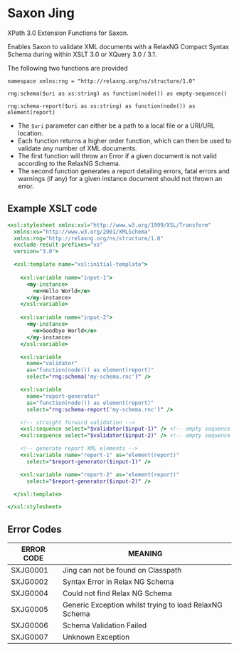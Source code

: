 # Saxon Jing

XPath 3.0 Extension Functions for Saxon.

Enables Saxon to validate XML documents with a RelaxNG Compact Syntax Schema during within XSLT 3.0 or XQuery 3.0 / 3.1.

The following two functions are provided

```xpath
namespace xmlns:rng = "http://relaxng.org/ns/structure/1.0"

rng:schema($uri as xs:string) as function(node()) as empty-sequence()

rng:schema-report($uri as xs:string) as function(node()) as element(report)
```

* The `$uri` parameter can either be a path to a local file or a URI/URL location.
* Each function returns a higher order function, which can then be used to validate any number of XML documents.
* The first function will throw an Error if a given document is not valid according to the RelaxNG Schema.
* The second function generates a report detailing errors, fatal errors and warnings (if any) for a given instance document should not thrown an error.

## Example XSLT code

```xslt
<xsl:stylesheet xmlns:xsl="http://www.w3.org/1999/XSL/Transform"
  xmlns:xs="http://www.w3.org/2001/XMLSchema"
  xmlns:rng="http://relaxng.org/ns/structure/1.0"
  exclude-result-prefixes="xs"
  version="3.0">

  <xsl:template name="xsl:initial-template">
    
    <xsl:variable name="input-1">
      <my-instance>
        <e>Hello World</e>
      </my-instance>
    </xsl:variable>
    
    <xsl:variable name="input-2">
      <my-instance>
        <e>Goodbye World</e>
      </my-instance>
    </xsl:variable>

    <xsl:variable
      name="validator"
      as="function(node()) as element(report)"
      select="rng:schema('my-schema.rnc')" />

    <xsl:variable
      name="report-generator"
      as="function(node()) as element(report)"
      select="rng:schema-report('my-schema.rnc')" />

	<!-- straight forward validation -->    
    <xsl:sequence select="$validator($input-1)" /> <!-- empty sequence -->
    <xsl:sequence select="$validator($input-2)" /> <!-- empty sequence -->

	<!-- generate report XML elements -->
    <xsl:variable name="report-1" as="element(report)"
      select="$report-generator($input-1)" />

    <xsl:variable name="report-2" as="element(report)"
      select="$report-generator($input-2)" />

  </xsl:template>

</xsl:stylesheet>
```

## Error Codes


| ERROR CODE | MEANING                                                |
|------------|--------------------------------------------------------|
| SXJG0001   | Jing can not be found on Classpath                     |
| SXJG0002   | Syntax Error in Relax NG Schema                        |
| SXJG0004   | Could not find Relax NG Schema                         |
| SXJG0005   | Generic Exception whilst trying to load RelaxNG Schema |
| SXJG0006   | Schema Validation Failed                               |
| SXJG0007   | Unknown Exception                                      |
